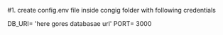 #1. create config.env file inside congig folder with following credentials

DB_URI= 'here gores databasae url'
PORT= 3000
